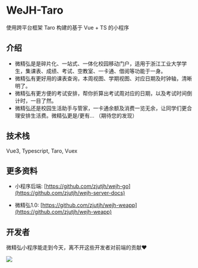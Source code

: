 # WeJH-Taro

使用跨平台框架 Taro 构建的基于 Vue + TS 的小程序

## 介绍

- 微精弘是是碎片化、一站式、一体化校园移动门户，适用于浙江工业大学学生，集课表、成绩、考试、空教室、一卡通、借阅等功能于一身。
- 微精弘有更好用的课表查询，本周视图、学期视图、对应日期及时钟轴，清晰明了。
- 微精弘有更方便的考试安排，帮你折算出考试周对应的日期，以及考试时间倒计时，一目了然。
- 微精弘还是校园生活助手与管家，一卡通余额及消费一览无余，让同学们更合理安排生活费。微精弘更是/更有... （期待您的发现）

## 技术栈

Vue3, Typescript, Taro, Vuex

## 更多资料

- 小程序后端: [https://github.com/zjutjh/wejh-go](https://github.com/zjutjh/wejh-server-docs)

- 微精弘1.0: [https://github.com/zjutjh/wejh-weapp](https://github.com/zjutjh/wejh-weapp)

## 开发者

微精弘小程序能走到今天，离不开这些开发者对前端的贡献❤️

<a href="https://github.com/zjutjh/WeJH-Taro/graphs/contributors">
  <img src="https://contrib.rocks/image?repo=zjutjh/WeJH-Taro"/>
</a>
